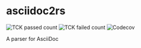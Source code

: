 # asciidoc2rs
![TCK passed count](https://img.shields.io/endpoint?style=flat-square&url=https://gist.githubusercontent.com/kphrx/e795d8d23466d049a08e03c23301e996/raw/asciidoc2rs-passed.json)
![TCK failed count](https://img.shields.io/endpoint?style=flat-square&url=https://gist.githubusercontent.com/kphrx/e795d8d23466d049a08e03c23301e996/raw/asciidoc2rs-failed.json)
![Codecov](https://img.shields.io/codecov/c/gh/kphrx/asciidoc2rs?style=flat-square)

A parser for AsciiDoc
